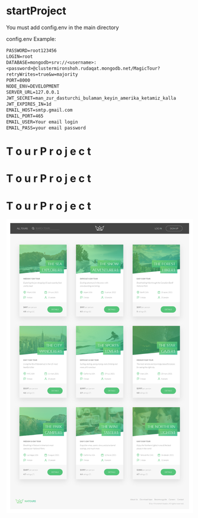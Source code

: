 # startProject

You must add config.env in the main directory

config.env Example:

```node
PASSWORD=root123456
LOGIN=root
DATABASE=mongodb+srv://<username>:<password>@clustermironshoh.rudaqat.mongodb.net/MagicTour?retryWrites=true&w=majority
PORT=8000
NODE_ENV=DEVELOPMENT
SERVER_URL=127.0.0.1
JWT_SECRET=man_zur_dasturchi_bulaman_keyin_amerika_ketamiz_kalla
JWT_EXPIRES_IN=1d
EMAIL_HOST=smtp.gmail.com
EMAIL_PORT=465
EMAIL_USER=Your email login
EMAIL_PASS=your email password
```

# T o u r P r o j e c t

# T o u r P r o j e c t

# T o u r P r o j e c t

![langing](./public/img/landingpage.png)
